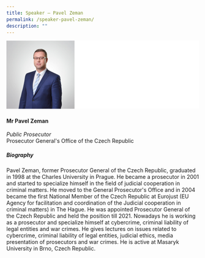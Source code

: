 ```yaml
---
title: Speaker – Pavel Zeman
permalink: /speaker-pavel-zeman/
description: ""
---
```

![](/images/Speakers/Pavel%20Zeman.jpg)

#### **Mr Pavel Zeman**

*Public Prosecutor*  
Prosecutor General's Office of the Czech Republic

##### **Biography**
Pavel Zeman, former Prosecutor General of the Czech Republic, graduated in 1998 at the Charles University in Prague. He became a prosecutor in 2001 and started to specialize himself in the field of judicial cooperation in criminal matters. He moved to the General Prosecutor's Office and in 2004 became the first National Member of the Czech Republic at Eurojust (EU Agency for facilitation and coordination of the Judicial cooperation in criminal matters) in The Hague. He was appointed Prosecutor General of the Czech Republic and held the position till 2021. Nowadays he is working as a prosecutor and specialize himself at cybercrime, criminal liability of legal entities and war crimes. He gives lectures on issues related to cybercrime, criminal liability of legal entities, judicial ethics, media presentation of prosecutors and war crimes. He is active at Masaryk University in Brno, Czech Republic.